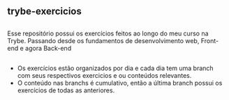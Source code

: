 ## trybe-exercicios

##

Esse repositório possui os exercícios feitos ao longo do meu curso na Trybe.
Passando desde os fundamentos de desenvolvimento web, Front-end e agora Back-end

##

- Os exercícios estão organizados por dia e cada dia tem uma branch com seus respectivos exercicios e ou conteúdos relevantes.
- O conteúdo nas branchs é cumulativo, então a última branch possui os exercícios de todas as anteriores.
